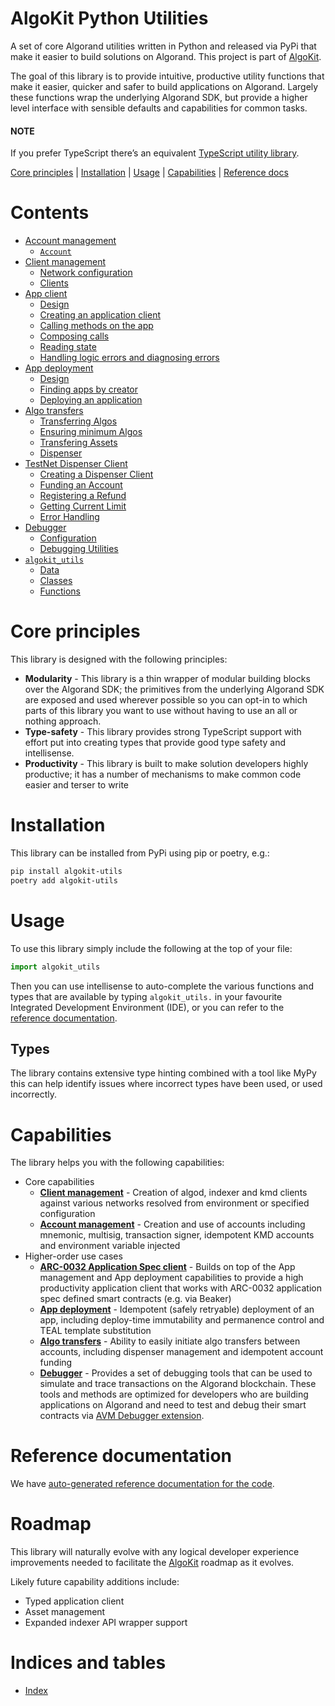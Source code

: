 # AlgoKit Python Utilities

A set of core Algorand utilities written in Python and released via PyPi that make it easier to build solutions on Algorand.
This project is part of [AlgoKit](https://github.com/algorandfoundation/algokit-cli).

The goal of this library is to provide intuitive, productive utility functions that make it easier, quicker and safer to build applications on Algorand.
Largely these functions wrap the underlying Algorand SDK, but provide a higher level interface with sensible defaults and capabilities for common tasks.

#### NOTE

If you prefer TypeScript there’s an equivalent [TypeScript utility library](https://github.com/algorandfoundation/algokit-utils-ts).

[Core principles]() | [Installation]() | [Usage]() | [Capabilities]() | [Reference docs]()

# Contents

- [Account management](capabilities/account.md)
  - [`Account`](capabilities/account.md#account)
- [Client management](capabilities/client.md)
  - [Network configuration](capabilities/client.md#network-configuration)
  - [Clients](capabilities/client.md#clients)
- [App client](capabilities/app-client.md)
  - [Design](capabilities/app-client.md#design)
  - [Creating an application client](capabilities/app-client.md#creating-an-application-client)
  - [Calling methods on the app](capabilities/app-client.md#calling-methods-on-the-app)
  - [Composing calls](capabilities/app-client.md#composing-calls)
  - [Reading state](capabilities/app-client.md#reading-state)
  - [Handling logic errors and diagnosing errors](capabilities/app-client.md#handling-logic-errors-and-diagnosing-errors)
- [App deployment](capabilities/app-deploy.md)
  - [Design](capabilities/app-deploy.md#design)
  - [Finding apps by creator](capabilities/app-deploy.md#finding-apps-by-creator)
  - [Deploying an application](capabilities/app-deploy.md#deploying-an-application)
- [Algo transfers](capabilities/transfer.md)
  - [Transferring Algos](capabilities/transfer.md#transferring-algos)
  - [Ensuring minimum Algos](capabilities/transfer.md#ensuring-minimum-algos)
  - [Transfering Assets](capabilities/transfer.md#transfering-assets)
  - [Dispenser](capabilities/transfer.md#dispenser)
- [TestNet Dispenser Client](capabilities/dispenser-client.md)
  - [Creating a Dispenser Client](capabilities/dispenser-client.md#creating-a-dispenser-client)
  - [Funding an Account](capabilities/dispenser-client.md#funding-an-account)
  - [Registering a Refund](capabilities/dispenser-client.md#registering-a-refund)
  - [Getting Current Limit](capabilities/dispenser-client.md#getting-current-limit)
  - [Error Handling](capabilities/dispenser-client.md#error-handling)
- [Debugger](capabilities/debugger.md)
  - [Configuration](capabilities/debugger.md#configuration)
  - [Debugging Utilities](capabilities/debugger.md#debugging-utilities)
- [`algokit_utils`](apidocs/algokit_utils/algokit_utils.md)
  - [Data](apidocs/algokit_utils/algokit_utils.md#data)
  - [Classes](apidocs/algokit_utils/algokit_utils.md#classes)
  - [Functions](apidocs/algokit_utils/algokit_utils.md#functions)

<a id="core-principles"></a>

# Core principles

This library is designed with the following principles:

- **Modularity** - This library is a thin wrapper of modular building blocks over the Algorand SDK; the primitives from the underlying Algorand SDK are
  exposed and used wherever possible so you can opt-in to which parts of this library you want to use without having to use an all or nothing approach.
- **Type-safety** - This library provides strong TypeScript support with effort put into creating types that provide good type safety and intellisense.
- **Productivity** - This library is built to make solution developers highly productive; it has a number of mechanisms to make common code easier and terser to write

<a id="installation"></a>

# Installation

This library can be installed from PyPi using pip or poetry, e.g.:

```default
pip install algokit-utils
poetry add algokit-utils
```

<a id="usage"></a>

# Usage

To use this library simply include the following at the top of your file:

```python
import algokit_utils
```

Then you can use intellisense to auto-complete the various functions and types that are available by typing `algokit_utils.` in your favourite Integrated Development Environment (IDE),
or you can refer to the [reference documentation](apidocs/algokit_utils/algokit_utils.md).

## Types

The library contains extensive type hinting combined with a tool like MyPy this can help identify issues where incorrect types have been used, or used incorrectly.

<a id="capabilities"></a>

# Capabilities

The library helps you with the following capabilities:

- Core capabilities
  - [**Client management**](capabilities/client.md) - Creation of algod, indexer and kmd clients against various networks resolved from environment or specified configuration
  - [**Account management**](capabilities/account.md) - Creation and use of accounts including mnemonic, multisig, transaction signer, idempotent KMD accounts and environment variable injected
- Higher-order use cases
  - [**ARC-0032 Application Spec client**](capabilities/app-client.md) - Builds on top of the App management and App deployment capabilities to provide a high productivity application client that works with ARC-0032 application spec defined smart contracts (e.g. via Beaker)
  - [**App deployment**](capabilities/app-deploy.md) - Idempotent (safely retryable) deployment of an app, including deploy-time immutability and permanence control and TEAL template substitution
  - [**Algo transfers**](capabilities/transfer.md) - Ability to easily initiate algo transfers between accounts, including dispenser management and idempotent account funding
  - [**Debugger**](capabilities/debugger.md) - Provides a set of debugging tools that can be used to simulate and trace transactions on the Algorand blockchain. These tools and methods are optimized for developers who are building applications on Algorand and need to test and debug their smart contracts via [AVM Debugger extension](https://github.com/algorandfoundation/algokit-avm-vscode-debugger).

<a id="reference-documentation"></a>

# Reference documentation

We have [auto-generated reference documentation for the code](apidocs/algokit_utils/algokit_utils.md).

# Roadmap

This library will naturally evolve with any logical developer experience improvements needed to facilitate the [AlgoKit](https://github.com/algorandfoundation/algokit-cli) roadmap as it evolves.

Likely future capability additions include:

- Typed application client
- Asset management
- Expanded indexer API wrapper support

# Indices and tables

- [Index](genindex.md)
